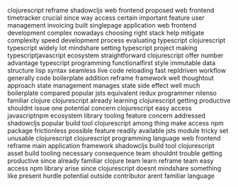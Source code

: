 clojurescript reframe shadowcljs web frontend proposed web frontend timetracker crucial since way access certain important feature user management invoicing built singlepage application web frontend development complex nowadays choosing right stack help mitigate complexity speed development process evaluating typescript clojurescript typescript widely lot mindshare setting typescript project making typescriptjavascript ecosystem straightforward clojurescript offer number advantage typescript programming functionalfirst style immutable data structure lisp syntax seamless live code reloading fast repldriven workflow generally code boilerplate addition reframe framework well thoughtout approach state management manages state side effect well much boilerplate compared popular jsts equivalent redux programmer nilenso familiar clojure clojurescript already learning clojurescript getting productive shouldnt issue one potential concern clojurescript easy access javascriptnpm ecosystem library tooling feature concern addressed shadowcljs popular build tool clojurescript among thing make access npm package frictionless possible feature readily available jsts module tricky set unusable clojurescript clojurescript programming language web frontend reframe main application framework shadowcljs build tool clojurescript asset build tooling necessary consequence team shouldnt trouble getting productive since already familiar clojure team learn reframe team easy access npm library arise since clojurescript doesnt mindshare something like present hurdle potential outside contributor arent familiar language